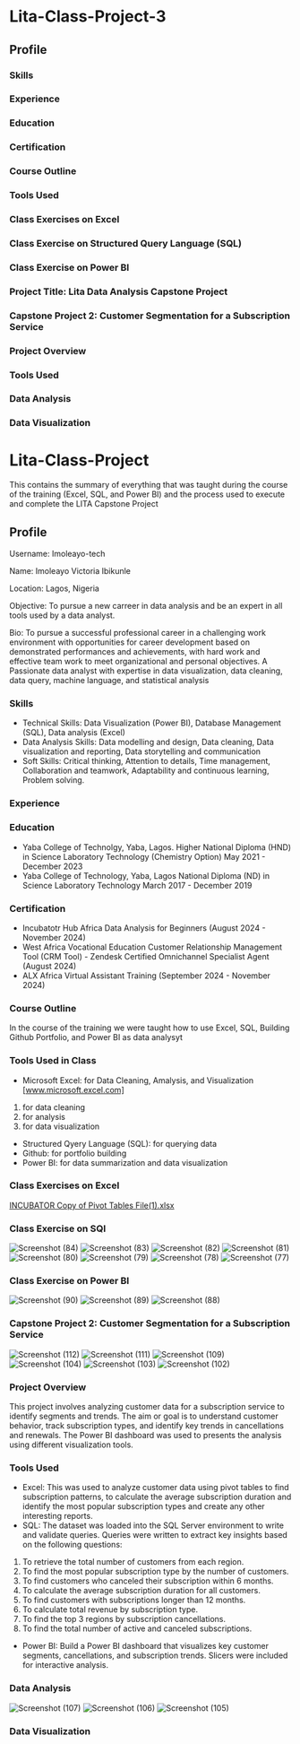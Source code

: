 # Lita-Class-Project-3

## Profile

### Skills

### Experience

### Education

### Certification

### Course Outline

### Tools Used 

### Class Exercises on Excel

### Class Exercise on Structured Query Language (SQL)

### Class Exercise on Power BI

### Project Title: Lita Data Analysis Capstone Project

### Capstone Project 2: Customer Segmentation for a Subscription Service

### Project Overview

### Tools Used

### Data Analysis

### Data Visualization









# Lita-Class-Project
 This contains the summary of everything that was taught during the course of the training (Excel, SQL, and Power BI) and the process used to execute and complete the LITA Capstone Project
 ## Profile
 Username: Imoleayo-tech

 Name: Imoleayo Victoria Ibikunle
 
 Location: Lagos, Nigeria
 
 Objective: To pursue a new carreer in data analysis and be an expert in all tools used by a data analyst.
 
 Bio: To pursue a successful professional career in a challenging work environment with opportunities for career development based on demonstrated performances and achievements, with hard work and effective team work to meet organizational and personal objectives. A Passionate data analyst with expertise in data visualization, data cleaning, data query, machine language, and statistical analysis
### Skills
- Technical Skills: Data Visualization (Power BI), Database Management (SQL), Data analysis (Excel)
- Data Analysis Skills: Data modelling and design, Data cleaning, Data visualization and reporting, Data storytelling and communication
- Soft Skills: Critical thinking, Attention to details, Time management, Collaboration and teamwork, Adaptability and continuous learning, Problem solving.
### Experience
 
### Education
- Yaba College of Technolgy, Yaba, Lagos.                            Higher National Diploma (HND) in Science Laboratory Technology (Chemistry Option) May 2021 - December 2023
- Yaba College of Technology, Yaba, Lagos                            National Diploma (ND) in Science Laboratory Technology March 2017 - December 2019
### Certification
- Incubatotr Hub Africa               Data Analysis for Beginners (August 2024 - November 2024)
- West Africa Vocational Education    Customer Relationship Management Tool (CRM Tool) - Zendesk Certified Omnichannel Specialist Agent (August 2024)
- ALX Africa                          Virtual Assistant Training (September 2024 - November 2024)
 ### Course Outline
  In the course of the training we were taught how to use Excel, SQL, Building Github Portfolio, and Power BI as data analysyt
 ### Tools Used in Class
- Microsoft Excel: for Data Cleaning, Amalysis, and Visualization [www.microsoft.excel.com]
1. for data cleaning
2. for analysis
3. for data visualization
- Structured Qyery Language (SQL): for querying data
- Github: for portfolio building
- Power BI: for data summarization and data visualization
### Class Exercises on Excel
[INCUBATOR Copy of Pivot Tables File(1).xlsx](https://github.com/user-attachments/files/17695392/INCUBATOR.Copy.of.Pivot.Tables.File.1.xlsx)

### Class Exercise on SQl
![Screenshot (84)](https://github.com/user-attachments/assets/be594054-fbc1-432a-9a28-95c3d4a9bdd4)
![Screenshot (83)](https://github.com/user-attachments/assets/f73e5e16-2d46-4835-a67d-a707639083af)
![Screenshot (82)](https://github.com/user-attachments/assets/638a9cf7-766c-4360-bb58-e07ea18b831e)
![Screenshot (81)](https://github.com/user-attachments/assets/bbf30035-6c1d-42e2-96a5-9971a48aa489)
![Screenshot (80)](https://github.com/user-attachments/assets/0fcbf77e-f751-424d-a803-f48773cacb38)
![Screenshot (79)](https://github.com/user-attachments/assets/707d56e7-e318-488a-81b4-cb870f2e9c7c)
![Screenshot (78)](https://github.com/user-attachments/assets/304c97c5-0380-4d52-8c68-35b4f08c04e1)
![Screenshot (77)](https://github.com/user-attachments/assets/970962e4-1bf1-4c14-830c-8da2d092a243)

### Class Exercise on Power BI
![Screenshot (90)](https://github.com/user-attachments/assets/2a18062e-5ac5-4d68-a586-1f4f115e4285)
![Screenshot (89)](https://github.com/user-attachments/assets/feb377a8-019c-49bf-a4b9-b221088f8f42)
![Screenshot (88)](https://github.com/user-attachments/assets/73cc7720-b43f-40ae-a678-77d2717e1aa2)


### Capstone Project 2: Customer Segmentation for a Subscription Service
![Screenshot (112)](https://github.com/user-attachments/assets/7969f283-8a9d-4021-ba1b-8990a13ee15e)
![Screenshot (111)](https://github.com/user-attachments/assets/be4ea0d8-a57f-4817-854a-17bc09833095)
![Screenshot (109)](https://github.com/user-attachments/assets/f289b2bc-f508-419f-9980-52f3f4af5de4)
![Screenshot (104)](https://github.com/user-attachments/assets/ecf8f859-160b-44ad-9448-09c1618b466a)
![Screenshot (103)](https://github.com/user-attachments/assets/ab86a741-9009-49b0-b58b-a7b3f6c8da13)
![Screenshot (102)](https://github.com/user-attachments/assets/c15d7397-bcb8-4874-8203-962cf86f97f6)


### Project Overview
This project involves analyzing customer data for a subscription service to identify segments and trends. The aim or goal is to understand customer behavior, track subscription types, and identify key trends in cancellations and renewals. The Power BI dashboard was used to presents the analysis using different visualization tools.
### Tools Used
- Excel: This was used to analyze customer data using pivot tables to find subscription patterns, to calculate the average subscription duration and identify the most popular subscription types and create any other interesting reports.
- SQL: The dataset was loaded into the SQL Server environment to write and validate queries. Queries were written to extract key insights based on the following questions:
1. To retrieve the total number of customers from each region.
2. To find the most popular subscription type by the number of customers.
3. To find customers who canceled their subscription within 6 months.
4. To calculate the average subscription duration for all customers.
5. To find customers with subscriptions longer than 12 months.
6. To calculate total revenue by subscription type.
7. To find the top 3 regions by subscription cancellations.
8. To find the total number of active and canceled subscriptions.
- Power BI: Build a Power BI dashboard that visualizes key customer segments, cancellations, and subscription trends. Slicers were included for interactive analysis.

### Data Analysis
![Screenshot (107)](https://github.com/user-attachments/assets/9106e23a-77c1-4beb-a10a-3de5ed2d9571)
![Screenshot (106)](https://github.com/user-attachments/assets/71dc043e-38f5-4370-aafb-72ff747cbef5)
![Screenshot (105)](https://github.com/user-attachments/assets/fcce83ff-389b-4af5-9693-73ac2388e2d3)


### Data Visualization
